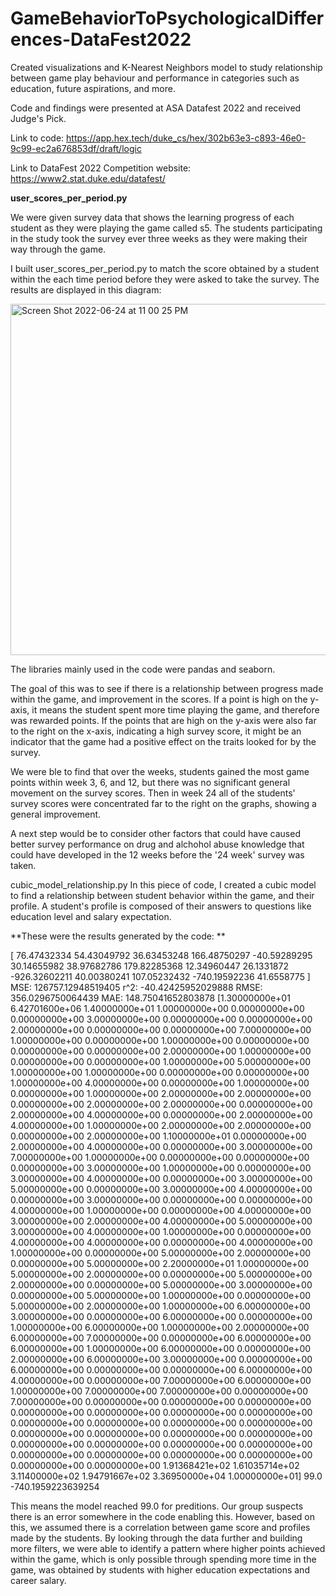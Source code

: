 # GameBehaviorToPsychologicalDifferences-DataFest2022
Created visualizations and K-Nearest Neighbors model to study relationship between game play behaviour and performance in categories such as education, future aspirations, and more.

Code and findings were presented at ASA Datafest 2022 and received Judge's Pick.


Link to code: https://app.hex.tech/duke_cs/hex/302b63e3-c893-46e0-9c99-ec2a676853df/draft/logic

Link to DataFest 2022 Competition website: https://www2.stat.duke.edu/datafest/

**user_scores_per_period.py**

We were given survey data that shows the learning progress of each student as they were playing the game called s5. 
The students participating in the study took the survey ever three weeks as they were making their way through the 
game. 

I built user_scores_per_period.py to match the score obtained by a student within the each time period before they
were asked to take the survey. The results are displayed in this diagram:

<img width="562" alt="Screen Shot 2022-06-24 at 11 00 25 PM" src="https://user-images.githubusercontent.com/97363991/175755846-01ecc547-dc04-430e-b385-4452d98d430a.png">

The libraries mainly used in the code were pandas and seaborn. 

The goal of this was to see if there is a relationship between progress made within the game, and improvement in the scores. 
If a point is high on the y-axis, it means the student spent more time playing the game, and therefore was rewarded points. If the points
that are high on the y-axis were also far to the right on the x-axis, indicating a high survey score, it might be an indicator that the 
game had a positive effect on the traits looked for by the survey. 

We were ble to find that over the weeks, students gained the most game points within week 3, 6, and 12, but there was no significant general movement on the survey scores. Then in week 24 all of the students' survey scores were concentrated far to the right on the graphs, showing a general improvement. 

A next step would be to consider other factors that could have caused better survey performance on drug and alchohol abuse knowledge
that could have developed in the 12 weeks before the '24 week' survey was taken. 

cubic_model_relationship.py
In this piece of code, I created a cubic model to find a relationship between student behavior within the game, and their profile. A student's profile is composed of their answers to questions like education level and salary expectation. 

**These were the results generated by the code: **

[  76.47432334   54.43049792   36.63453248  166.48750297  -40.59289295
   30.14655982   38.97682786  179.82285368   12.34960447   26.1331872
 -926.32602211   40.00380241  107.05232432 -740.19592236   41.6558775 ]
MSE:  126757.12948519405 r^2:  -40.42425952029888 RMSE:  356.0296750064439 MAE:  148.75041652803878
[1.30000000e+01 6.42701600e+06 1.40000000e+01 1.00000000e+00
 0.00000000e+00 0.00000000e+00 3.00000000e+00 0.00000000e+00
 0.00000000e+00 2.00000000e+00 0.00000000e+00 0.00000000e+00
 7.00000000e+00 1.00000000e+00 0.00000000e+00 1.00000000e+00
 0.00000000e+00 0.00000000e+00 0.00000000e+00 2.00000000e+00
 1.00000000e+00 0.00000000e+00 0.00000000e+00 1.00000000e+00
 5.00000000e+00 1.00000000e+00 1.00000000e+00 0.00000000e+00
 0.00000000e+00 1.00000000e+00 4.00000000e+00 0.00000000e+00
 1.00000000e+00 0.00000000e+00 1.00000000e+00 2.00000000e+00
 2.00000000e+00 0.00000000e+00 2.00000000e+00 2.00000000e+00
 0.00000000e+00 2.00000000e+00 4.00000000e+00 0.00000000e+00
 2.00000000e+00 4.00000000e+00 1.00000000e+00 2.00000000e+00
 2.00000000e+00 0.00000000e+00 2.00000000e+00 1.10000000e+01
 0.00000000e+00 2.00000000e+00 4.00000000e+00 0.00000000e+00
 3.00000000e+00 7.00000000e+00 1.00000000e+00 0.00000000e+00
 0.00000000e+00 0.00000000e+00 3.00000000e+00 1.00000000e+00
 0.00000000e+00 3.00000000e+00 4.00000000e+00 0.00000000e+00
 3.00000000e+00 5.00000000e+00 0.00000000e+00 3.00000000e+00
 4.00000000e+00 0.00000000e+00 3.00000000e+00 0.00000000e+00
 0.00000000e+00 4.00000000e+00 1.00000000e+00 0.00000000e+00
 4.00000000e+00 3.00000000e+00 2.00000000e+00 4.00000000e+00
 5.00000000e+00 3.00000000e+00 4.00000000e+00 1.00000000e+00
 0.00000000e+00 4.00000000e+00 4.00000000e+00 0.00000000e+00
 4.00000000e+00 1.00000000e+00 0.00000000e+00 5.00000000e+00
 2.00000000e+00 0.00000000e+00 5.00000000e+00 2.20000000e+01
 1.00000000e+00 5.00000000e+00 2.00000000e+00 0.00000000e+00
 5.00000000e+00 2.00000000e+00 0.00000000e+00 5.00000000e+00
 3.00000000e+00 0.00000000e+00 5.00000000e+00 1.00000000e+00
 0.00000000e+00 5.00000000e+00 2.00000000e+00 1.00000000e+00
 6.00000000e+00 3.00000000e+00 0.00000000e+00 6.00000000e+00
 0.00000000e+00 1.00000000e+00 6.00000000e+00 1.00000000e+00
 2.00000000e+00 6.00000000e+00 7.00000000e+00 0.00000000e+00
 6.00000000e+00 6.00000000e+00 1.00000000e+00 6.00000000e+00
 0.00000000e+00 2.00000000e+00 6.00000000e+00 3.00000000e+00
 0.00000000e+00 6.00000000e+00 0.00000000e+00 0.00000000e+00
 6.00000000e+00 4.00000000e+00 0.00000000e+00 7.00000000e+00
 6.00000000e+00 1.00000000e+00 7.00000000e+00 7.00000000e+00
 0.00000000e+00 7.00000000e+00 0.00000000e+00 0.00000000e+00
 0.00000000e+00 0.00000000e+00 0.00000000e+00 0.00000000e+00
 0.00000000e+00 0.00000000e+00 0.00000000e+00 0.00000000e+00
 0.00000000e+00 0.00000000e+00 0.00000000e+00 0.00000000e+00
 0.00000000e+00 0.00000000e+00 0.00000000e+00 0.00000000e+00
 0.00000000e+00 0.00000000e+00 0.00000000e+00 0.00000000e+00
 0.00000000e+00 0.00000000e+00 0.00000000e+00 1.91368421e+02
 1.61035714e+02 3.11400000e+02 1.94791667e+02 3.36950000e+04
 1.00000000e+01] 99.0 -740.1959223639254
 
 
 This means the model reached 99.0 for preditions. Our group suspects there is an error somewhere in the code enabling this. However, based on this, we assumed there is a correlation between game score and profiles made by the students. By looking through the data further and building more filters, we were able to identify a pattern where higher points achieved within the game, which is only possible through spending more time in the game, was obtained by students with higher education expectations and career salary. 
